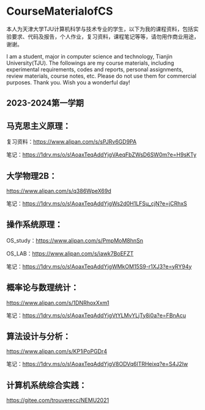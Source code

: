 # CourseMaterialofCS

本人为天津大学TJU计算机科学与技术专业的学生，以下为我的课程资料，包括实验要求、代码及报告，个人作业，复习资料，课程笔记等等，请勿用作商业用途，谢谢。

I am a student, major in computer science and technology, Tianjin University(TJU). The followings are my course materials, including experimental requirements, codes and reports, personal assignments, review materials, course notes, etc. Please do not use them for commercial purposes. Thank you. Wish you a wonderful day!

## 2023-2024第一学期

## 马克思主义原理：
复习资料：https://www.alipan.com/s/sPJRv6GD9PA

笔记：https://1drv.ms/o/s!AoaxTeqAddYjgVAeqFbZWsD6SW0m?e=H9sKTy

## 大学物理2B：
https://www.alipan.com/s/q386WpeX69d

笔记：https://1drv.ms/o/s!AoaxTeqAddYjgWs2d0H1LFSu_cjN?e=jCRhxS

## 操作系统原理：
OS_study：https://www.alipan.com/s/PmpMoM8hnSn

OS_LAB：https://www.alipan.com/s/iawk7BoEFZT

笔记：https://1drv.ms/o/s!AoaxTeqAddYjgWMkOM15S9-r1XJ3?e=yRY94y

## 概率论与数理统计：
https://www.alipan.com/s/1DNRhoxXxm1

笔记：https://1drv.ms/o/s!AoaxTeqAddYjgVtYLMvYLjTy8i0a?e=FBnAcu

## 算法设计与分析：
https://www.alipan.com/s/KP1iPoPGDr4

笔记：https://1drv.ms/o/s!AoaxTeqAddYjgV8ODVq6lTRHeixq?e=S4J2Iw

## 计算机系统综合实践：
https://gitee.com/trouverecc/NEMU2021
